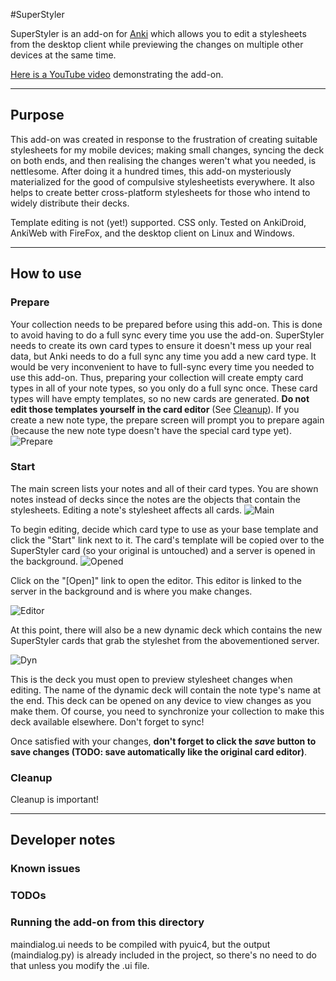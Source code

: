 #SuperStyler

SuperStyler is an add-on for [Anki](http://ankisrs.net/) which allows you to edit a stylesheets from the desktop client while previewing the changes on multiple other devices at the same time.

[Here is a YouTube video](http://www.youtube.com/watch?v=9-nN6KMO3Cw) demonstrating the add-on.

---
## Purpose
This add-on was created in response to the frustration of creating suitable stylesheets for my mobile devices; making small changes, syncing the deck on both ends, and then realising the changes weren't what you needed, is nettlesome. After doing it a hundred times, this add-on mysteriously materialized for the good of compulsive stylesheetists everywhere. It also helps to create better cross-platform stylesheets for those who intend to widely distribute their decks.

Template editing is not (yet!) supported. CSS only. Tested on AnkiDroid, AnkiWeb with FireFox, and the desktop client on Linux and Windows.

---

## How to use
### Prepare
Your collection needs to be prepared before using this add-on. This is done to avoid having to do a full sync every time you use the add-on. SuperStyler needs to create its own card types to ensure it doesn't mess up your real data, but Anki needs to do a full sync any time you add a new card type. It would be very inconvenient to have to full-sync every time you needed to use this add-on. Thus, preparing your collection will create empty card types in all of your note types, so you only do a full sync once. These card types will have empty templates, so no new cards are generated. **Do not edit those templates yourself in the card editor** (See [Cleanup](#Cleanup)). If you create a new note type, the prepare screen will prompt you to prepare again (because the new note type doesn't have the special card type yet).
![Prepare](https://raw.github.com/ntsp/SuperStyler/master/docs/image/prepare.png "Prepare collection")  

### Start
The main screen lists your notes and all of their card types. You are shown notes instead of decks since the notes are the objects that contain the stylesheets. Editing a note's stylesheet affects all cards.
![Main](https://raw.github.com/ntsp/SuperStyler/master/docs/image/mainscreen.png "Main screen")  

To begin editing, decide which card type to use as your base template and click the "Start" link next to it. The card's template will be copied over to the SuperStyler card (so your original is untouched) and a server is opened in the background. 
![Opened](https://raw.github.com/ntsp/SuperStyler/master/docs/image/open.png "SuperStyler server open")  

Click on the "[Open]" link to open the editor. This editor is linked to the server in the background and is where you make changes.

![Editor](https://raw.github.com/ntsp/SuperStyler/master/docs/image/editor.png "SuperStyler editor")  

At this point, there will also be a new dynamic deck which contains the new SuperStyler cards that grab the styleshet from the abovementioned server. 

![Dyn](https://raw.github.com/ntsp/SuperStyler/master/docs/image/dyndeck.png "SuperStyler dynamic deck")  

This is the deck you must open to preview stylesheet changes when editing. The name of the dynamic deck will contain the note type's name at the end. This deck can be opened on any device to view changes as you make them. Of course, you need to synchronize your collection to make this deck available elsewhere. Don't forget to sync!

Once satisfied with your changes, **don't forget to click the *save* button to save changes (TODO: save automatically like the original card editor)**.

### Cleanup
Cleanup is important!

---

## Developer notes

### Known issues
### TODOs
### Running the add-on from this directory

maindialog.ui needs to be compiled with pyuic4, but the output (maindialog.py) is already included in the project, so there's no need to do that unless you modify the .ui file.

